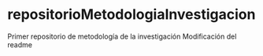# repositorioMetodologiaInvestigacion
Primer repositorio de metodología de la investigación
Modificación del readme
